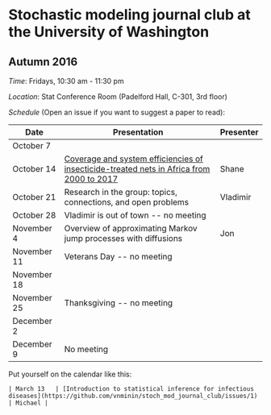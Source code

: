 # Stochastic modeling journal club at the University of Washington

## Autumn 2016

*Time*: Fridays, 10:30 am - 11:30 pm

*Location*: Stat Conference Room (Padelford Hall, C-301, 3rd floor)

*Schedule* (Open an issue if you want to suggest a paper to read):

| Date | Presentation | Presenter |
|------|--------------|-----------|
| October 7 |  |  |
| October 14 | [Coverage and system efficiencies of insecticide-treated nets in Africa from 2000 to 2017](https://elifesciences.org/content/4/e09672) |Shane |
| October 21 |Research in the group: topics, connections, and open problems |Vladimir |
| October 28 |Vladimir is out of town -- no meeting | |
| November 4 |Overview of approximating Markov jump processes with diffusions |Jon |
| November 11 | Veterans Day -- no meeting | |
| November 18 | | |
| November 25 | Thanksgiving -- no meeting | |
| December 2 | | |
| December 9 | No meeting | |

Put yourself on the calendar like this:
```
| March 13   | [Introduction to statistical inference for infectious diseases](https://github.com/vnminin/stoch_mod_journal_club/issues/1) | Michael |
```
